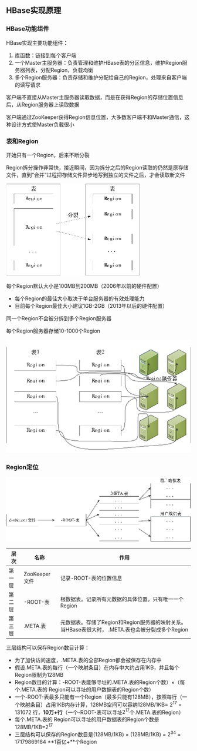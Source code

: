 ## HBase实现原理

### HBase功能组件
HBase实现主要功能组件：

1. 库函数：链接到每个客户端
2. 一个Master主服务器：负责管理和维护HBase表的分区信息，维护Region服务器列表，分配Region，负载均衡
3. 多个Region服务器：负责存储和维护分配给自己的Region，处理来自客户端的读写请求

客户端不直接从Master主服务器读取数据，而是在获得Region的存储位置信息后，从Region服务器上读取数据

客户端通过ZooKeeper获得Region信息位置，大多数客户端不和Master通信，这种设计方式使Master负载很小

### 表和Region
开始只有一个Region，后来不断分裂

Region拆分操作非常快，接近瞬间，因为拆分之后的Region读取的仍然是原存储文件，直到“合并”过程把存储文件异步地写到独立的文件之后，才会读取新文件

![Region分裂](https://raw.githubusercontent.com/bdkwl/big_data_note/master/%E5%88%86%E5%B8%83%E5%BC%8F%E6%95%B0%E6%8D%AE%E5%BA%93HBase/Region%E5%88%86%E8%A3%82.png)

每个Region默认大小是100MB到200MB（2006年以前的硬件配置）

- 每个Region的最佳大小取决于单台服务器的有效处理能力
- 目前每个Region最佳大小建议1GB-2GB（2013年以后的硬件配置）

同一个Region不会被分拆到多个Region服务器

每个Region服务器存储10-1000个Region

![Region分布](https://raw.githubusercontent.com/bdkwl/big_data_note/master/%E5%88%86%E5%B8%83%E5%BC%8F%E6%95%B0%E6%8D%AE%E5%BA%93HBase/Region%E5%88%86%E5%B8%83.png)

### Region定位

![HBase三层结构](https://raw.githubusercontent.com/bdkwl/big_data_note/master/%E5%88%86%E5%B8%83%E5%BC%8F%E6%95%B0%E6%8D%AE%E5%BA%93HBase/HBase%E4%B8%89%E5%B1%82%E7%BB%93%E6%9E%84.png)

层次 | 名称 | 作用
--- | --- | ---
第一层 | ZooKeeper文件 | 记录-ROOT-表的位置信息
第二层 | -ROOT-表 | 根数据表。记录所有元数据的具体位置，只有唯一一个Region
第三层 | .META.表 | 元数据表。存储了Region和Region服务器的映射关系。当HBase表很大时， .META.表也会被分裂成多个Region

三层结构可以保存Region数目计算：

- 为了加快访问速度，.META.表的全部Region都会被保存在内存中
- 假设.META.表的每行（一个映射条目）在内存中大约占用1KB，并且每个Region限制为128MB
- Region数目的计算：-ROOT-表能够寻址的.META.表的Region个数）×（每个.META.表的 Region可以寻址的用户数据表的Region个数）
- 一个-ROOT-表最多只能有一个Region（最多只能有128MB），按照每行（一个映射条目）占用1KB内存计算，128MB空间可以容纳128MB/1KB= $2^{17}$ = 131072 行，**10万+行**（一个-ROOT-表可以寻址$2^{17}$个.META.表的Region）
- 每个.META.表的 Region可以寻址的用户数据表的Region个数是128MB/1KB=$2^{17}$
- 三层结构可以保存的Region数目是(128MB/1KB) × (128MB/1KB) = $2^{34}$ = 17179869184  **1百亿+**个Region

